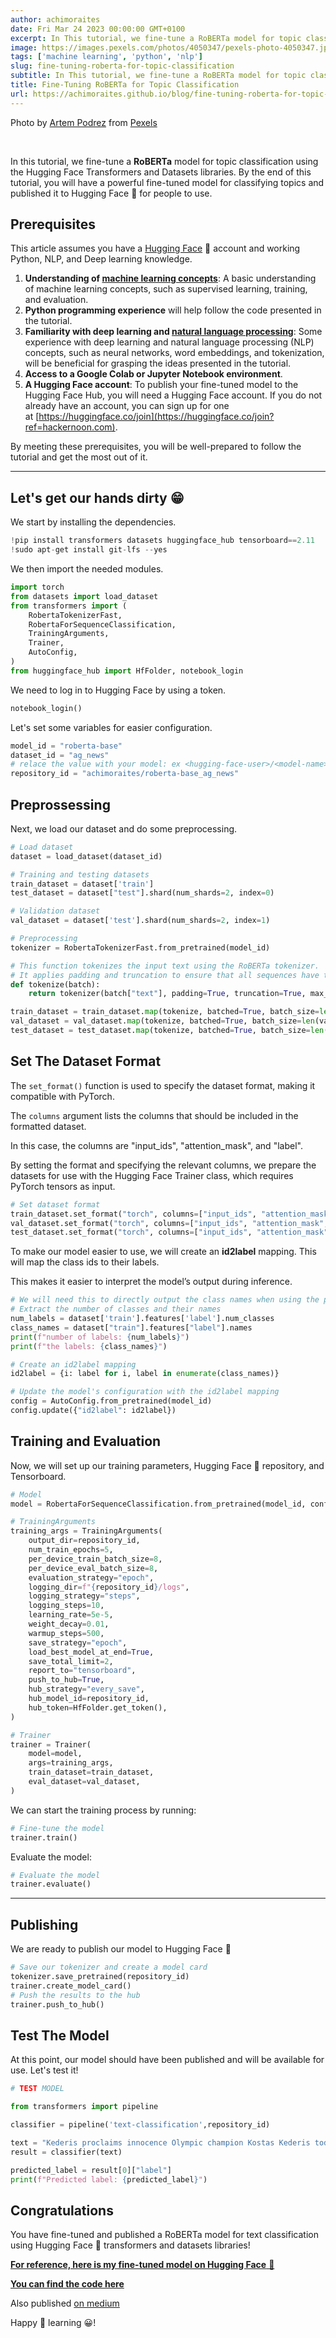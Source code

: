 ```yaml
---
author: achimoraites
date: Fri Mar 24 2023 00:00:00 GMT+0100 
excerpt: In This tutorial, we fine-tune a RoBERTa model for topic classification using the Hugging Face Transformers and Datasets libraries.
image: https://images.pexels.com/photos/4050347/pexels-photo-4050347.jpeg?auto=compress&cs=tinysrgb&w=640&h=427&dpr=1
tags: ['machine learning', 'python', 'nlp']
slug: fine-tuning-roberta-for-topic-classification
subtitle: In This tutorial, we fine-tune a RoBERTa model for topic classification using the Hugging Face Transformers and Datasets libraries.
title: Fine-Tuning RoBERTa for Topic Classification
url: https://achimoraites.github.io/blog/fine-tuning-roberta-for-topic-classification
---
```


<script context="module">
  export const prerender = true;
</script>

Photo by [Artem Podrez](https://www.pexels.com/@artempodrez?utm_content=attributionCopyText&utm_medium=referral&utm_source=pexels)  from [Pexels](https://www.pexels.com/photo/a-woman-doing-an-experiment-5726788/?utm_content=attributionCopyText&utm_medium=referral&utm_source=pexels)

<br />

In this tutorial, we fine-tune a **RoBERTa** model for topic classification using the Hugging Face Transformers and Datasets libraries. By the end of this tutorial, you will have a powerful fine-tuned model for classifying topics and published it to Hugging Face 🤗 for people to use.


## Prerequisites

This article assumes you have a [Hugging Face](https://hackernoon.com/10-best-hugging-face-datasets-for-building-nlp-models?ref=hackernoon.com) 🤗 account and working Python, NLP, and Deep learning knowledge.

1.  **Understanding of [machine learning concepts](https://hackernoon.com/machine-learning-algorithms-explained?ref=hackernoon.com)**: A basic understanding of machine learning concepts, such as supervised learning, training, and evaluation.
2.  **Python programming experience** will help follow the code presented in the tutorial.
3.  **Familiarity with deep learning and [natural language processing](https://hackernoon.com/what-is-natural-language-processing-a-brief-overview-wzm310l?ref=hackernoon.com)**: Some experience with deep learning and natural language processing (NLP) concepts, such as neural networks, word embeddings, and tokenization, will be beneficial for grasping the ideas presented in the tutorial.
4.  **Access to a Google Colab or Jupyter Notebook environment**.
5.  **A Hugging Face account**: To publish your fine-tuned model to the Hugging Face Hub, you will need a Hugging Face account. If you do not already have an account, you can sign up for one at [https://huggingface.co/join](https://huggingface.co/join?ref=hackernoon.com).

By meeting these prerequisites, you will be well-prepared to follow the tutorial and get the most out of it.

  

---

  

## Let's get our hands dirty 😁

We start by installing the dependencies.

```python
!pip install transformers datasets huggingface_hub tensorboard==2.11
!sudo apt-get install git-lfs --yes
```

  
We then import the needed modules.

```python
import torch
from datasets import load_dataset
from transformers import (
    RobertaTokenizerFast,
    RobertaForSequenceClassification,
    TrainingArguments,
    Trainer,
    AutoConfig,
)
from huggingface_hub import HfFolder, notebook_login
```

  
We need to log in to Hugging Face by using a token.

```python
notebook_login()
```

  

Let's set some variables for easier configuration.

```python
model_id = "roberta-base"
dataset_id = "ag_news"
# relace the value with your model: ex <hugging-face-user>/<model-name>
repository_id = "achimoraites/roberta-base_ag_news"
```

  

## Preprossessing

Next, we load our dataset and do some preprocessing.

```python
# Load dataset
dataset = load_dataset(dataset_id)

# Training and testing datasets
train_dataset = dataset['train']
test_dataset = dataset["test"].shard(num_shards=2, index=0)

# Validation dataset
val_dataset = dataset['test'].shard(num_shards=2, index=1)

# Preprocessing
tokenizer = RobertaTokenizerFast.from_pretrained(model_id)

# This function tokenizes the input text using the RoBERTa tokenizer. 
# It applies padding and truncation to ensure that all sequences have the same length (256 tokens).
def tokenize(batch):
    return tokenizer(batch["text"], padding=True, truncation=True, max_length=256)

train_dataset = train_dataset.map(tokenize, batched=True, batch_size=len(train_dataset))
val_dataset = val_dataset.map(tokenize, batched=True, batch_size=len(val_dataset))
test_dataset = test_dataset.map(tokenize, batched=True, batch_size=len(test_dataset))
```

  

## Set The Dataset Format

The `set_format()` function is used to specify the dataset format, making it compatible with PyTorch.

  

The `columns` argument lists the columns that should be included in the formatted dataset.

In this case, the columns are "input_ids", "attention_mask", and "label".

  

By setting the format and specifying the relevant columns, we prepare the datasets for use with the Hugging Face Trainer class, which requires PyTorch tensors as input.

```python
# Set dataset format
train_dataset.set_format("torch", columns=["input_ids", "attention_mask", "label"])
val_dataset.set_format("torch", columns=["input_ids", "attention_mask", "label"])
test_dataset.set_format("torch", columns=["input_ids", "attention_mask", "label"])
```

  

To make our model easier to use, we will create an **id2label** mapping. This will map the class ids to their labels.

  

This makes it easier to interpret the model’s output during inference.

```python
# We will need this to directly output the class names when using the pipeline without mapping the labels later.
# Extract the number of classes and their names
num_labels = dataset['train'].features['label'].num_classes
class_names = dataset["train"].features["label"].names
print(f"number of labels: {num_labels}")
print(f"the labels: {class_names}")

# Create an id2label mapping
id2label = {i: label for i, label in enumerate(class_names)}

# Update the model's configuration with the id2label mapping
config = AutoConfig.from_pretrained(model_id)
config.update({"id2label": id2label})
```

  

## Training and Evaluation

Now, we will set up our training parameters, Hugging Face 🤗 repository, and Tensorboard.

```python
# Model
model = RobertaForSequenceClassification.from_pretrained(model_id, config=config)

# TrainingArguments
training_args = TrainingArguments(
    output_dir=repository_id,
    num_train_epochs=5,
    per_device_train_batch_size=8,
    per_device_eval_batch_size=8,
    evaluation_strategy="epoch",
    logging_dir=f"{repository_id}/logs",
    logging_strategy="steps",
    logging_steps=10,
    learning_rate=5e-5,
    weight_decay=0.01,
    warmup_steps=500,
    save_strategy="epoch",
    load_best_model_at_end=True,
    save_total_limit=2,
    report_to="tensorboard",
    push_to_hub=True,
    hub_strategy="every_save",
    hub_model_id=repository_id,
    hub_token=HfFolder.get_token(),
)

# Trainer
trainer = Trainer(
    model=model,
    args=training_args,
    train_dataset=train_dataset,
    eval_dataset=val_dataset,
)
```

  

We can start the training process by running:

```python
# Fine-tune the model
trainer.train()
```

  

Evaluate the model:

```python
# Evaluate the model
trainer.evaluate()
```

  

---

## Publishing

We are ready to publish our model to Hugging Face 🤗

```python
# Save our tokenizer and create a model card
tokenizer.save_pretrained(repository_id)
trainer.create_model_card()
# Push the results to the hub
trainer.push_to_hub()
```

  

## Test The Model

At this point, our model should have been published and will be available for use. Let's test it!

```python
# TEST MODEL

from transformers import pipeline

classifier = pipeline('text-classification',repository_id)

text = "Kederis proclaims innocence Olympic champion Kostas Kederis today left hospital ahead of his date with IOC inquisitors claiming his innocence and vowing: quot;After the crucifixion comes the resurrection. quot; .."
result = classifier(text)

predicted_label = result[0]["label"]
print(f"Predicted label: {predicted_label}")
```


## Congratulations

You have fine-tuned and published a RoBERTa model for text classification using Hugging Face 🤗 transformers and datasets libraries!

 
[**For reference, here is my fine-tuned model on Hugging Face** 🤗](https://huggingface.co/achimoraites/roberta-base_ag_news)


[**You can find the code here**](https://github.com/achimoraites/machine-learning-playground/blob/main/NLP/Text%20classification/RoBERTa_Finetuning.ipynb)

Also published [on medium](https://medium.com/@achillesmoraites/fine-tuning-roberta-for-topic-classification-with-hugging-face-transformers-and-datasets-library-c6f8432d0820)


Happy 🤖 learning 😀!
